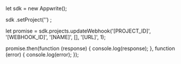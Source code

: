 let sdk = new Appwrite();

sdk
    .setProject('')
;

let promise = sdk.projects.updateWebhook('[PROJECT_ID]', '[WEBHOOK_ID]', '[NAME]', [], '[URL]', 1);

promise.then(function (response) {
    console.log(response);
}, function (error) {
    console.log(error);
});